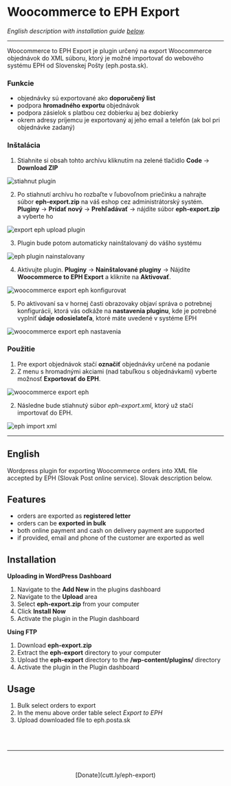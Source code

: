 # Woocommerce to EPH Export
*English description with installation guide [below](#ENG).*

---

Woocommerce to EPH Export je plugin určený na export Woocommerce objednávok do XML súboru, ktorý je možné importovať do webového systému EPH od Slovenskej Pošty (eph.posta.sk).

### **Funkcie**
- objednávky sú exportované ako **doporučený list**
- podpora **hromadného exportu** objednávok
- podpora zásielok s platbou cez dobierku aj bez dobierky
- okrem adresy príjemcu je exportovaný aj jeho email a telefón (ak bol pri objednávke zadaný)

### **Inštalácia**

1. Stiahnite si obsah tohto archívu kliknutím na zelené tlačidlo **Code** -> **Download ZIP**

![stiahnut plugin](https://i.imgur.com/8Nfa3X9.png "Stiahnuť")

2. Po stiahnutí archívu ho rozbaľte v ľubovoľnom priečinku a nahrajte súbor **eph-export.zip** na váš eshop cez administrátorský systém. **Pluginy** -> **Pridať nový** -> **Prehľadávať** -> nájdite súbor **eph-export.zip** a vyberte ho

![export eph upload plugin](https://i.imgur.com/5S0LNsm.png "Upladnúť plugin")

3. Plugin bude potom automaticky nainštalovaný do vášho systému

![eph plugin nainstalovany](https://i.imgur.com/8x87FVB.png "Nainštalované")

4. Aktivujte plugin. **Pluginy** -> **Nainštalované pluginy** -> Nájdite **Woocommerce to EPH Export** a kliknite na **Aktivovať**. 

![woocommerce export eph konfigurovat](https://i.imgur.com/PeXAG16.png "Konfigurovať")

5. Po aktivovaní sa v hornej časti obrazovaky objaví správa o potrebnej konfigurácii, ktorá vás odkáže na **nastavenia pluginu**, kde je potrebné vyplniť **údaje odosielateľa**, ktoré máte uvedené v systéme EPH

![woocommerce export eph nastavenia](https://i.imgur.com/AI6coUz.png "Nastaviť")

### **Použitie**

1. Pre export objednávok stačí **označiť** objednávky určené na podanie
2. Z menu s hromadnými akciami (nad tabuľkou s objednávkami) vyberte možnosť **Exportovať do EPH**.

![woocommerce export eph](https://i.imgur.com/D8BHtM7.png "Exportovať do EPH")

2. Následne bude stiahnutý súbor *eph-export.xml*, ktorý už stačí importovať do EPH.

![eph import xml](https://i.imgur.com/Z02YBaP.png "Exportovať do EPH")

---

## **<a name="ENG"></a>English**
Wordpress plugin for exporting Woocommerce orders into XML file accepted by EPH (Slovak Post online service). Slovak description below.

## **Features**
- orders are exported as **registered letter**
- orders can be **exported in bulk**
- both online payment and cash on delivery payment are supported
- if provided, email and phone of the customer are exported as well

## **Installation**

**Uploading in WordPress Dashboard**
1. Navigate to the **Add New** in the plugins dashboard
2. Navigate to the **Upload** area
3. Select **eph-export.zip** from your computer
4. Click **Install Now**
5. Activate the plugin in the Plugin dashboard

**Using FTP**
1. Download **eph-export.zip**
2. Extract the **eph-export** directory to your computer
3. Upload the **eph-export** directory to the **/wp-content/plugins/** directory
4. Activate the plugin in the Plugin dashboard

## **Usage**
1. Bulk select orders to export
2. In the menu above order table select *Export to EPH*
3. Upload downloaded file to eph.posta.sk

<br>
<br>

---
<br>
<br>

<center>
[Donate](cutt.ly/eph-export)
</center>
